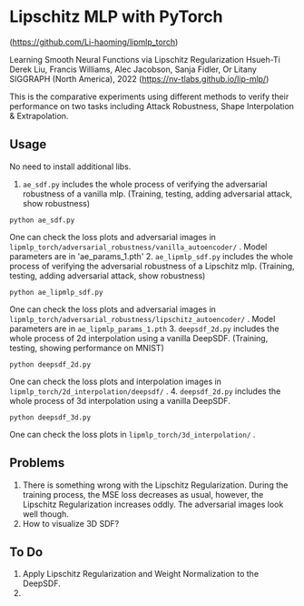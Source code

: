 # Lipschitz MLP with PyTorch
(https://github.com/Li-haoming/lipmlp_torch)

Learning Smooth Neural Functions via Lipschitz Regularization Hsueh-Ti Derek Liu, Francis Williams, Alec Jacobson, Sanja Fidler, Or Litany SIGGRAPH (North America), 2022 (https://nv-tlabs.github.io/lip-mlp/)

This is the comparative experiments using different methods to verify their performance on two tasks including Attack Robustness, Shape Interpolation & Extrapolation.

## Usage
No need to install additional libs.
1. `ae_sdf.py` includes the whole process of verifying the adversarial robustness of a vanilla mlp. (Training, testing, adding adversarial attack, show robustness)
```
python ae_sdf.py
```
One can check the loss plots and adversarial images in `lipmlp_torch/adversarial_robustness/vanilla_autoencoder/` . Model parameters are in 'ae_params_1.pth'
2. `ae_lipmlp_sdf.py` includes the whole process of verifying the adversarial robustness of a Lipschitz mlp. (Training, testing, adding adversarial attack, show robustness)
```
python ae_lipmlp_sdf.py
```
One can check the loss plots and adversarial images in `lipmlp_torch/adversarial_robustness/lipschitz_autoencoder/` . Model parameters are in `ae_lipmlp_params_1.pth`
3. `deepsdf_2d.py` includes the whole process of 2d interpolation using a vanilla DeepSDF. (Training, testing, showing performance on MNIST)
```
python deepsdf_2d.py
```
One can check the loss plots and interpolation images in `lipmlp_torch/2d_interpolation/deepsdf/` .
4. `deepsdf_2d.py` includes the whole process of 3d interpolation using a vanilla DeepSDF.
```
python deepsdf_3d.py
```
One can check the loss plots in `lipmlp_torch/3d_interpolation/` .
## Problems
1. There is something wrong with the Lipschitz Regularization. During the training process, the MSE loss decreases as usual, however, the Lipschitz Regularization increases oddly. The adversarial images look well though.
2. How to visualize 3D SDF?
## To Do
1. Apply Lipschitz Regularization and Weight Normalization to the DeepSDF.
2. 
